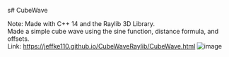 s# CubeWave

Note: Made with C++ 14 and the Raylib 3D Library.
<br>
Made a simple cube wave using the sine function, distance formula, and offsets.
<br>
Link: https://jeffke110.github.io/CubeWaveRaylib/CubeWave.html 
![image](https://github.com/jeffke110/CubeWave/assets/80783850/a252615c-cc8e-45e2-b4cd-8366b9af24e1)
